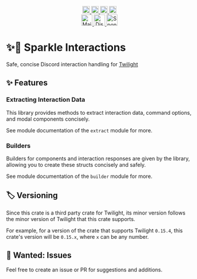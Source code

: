 <!--suppress HtmlDeprecatedAttribute -->
<div align="center">
   <a href="https://github.com/laralove143/sparkle_template/issues">
      <img alt="Stars Badge" height="20" src="https://m3-markdown-badges.vercel.app/stars/2/1/laralove143/sparkle_template"/>
   </a>
   <a href="https://github.com/laralove143/sparkle_interactions/stargazers">
      <img alt="Issues Badge" height="20" src="https://m3-markdown-badges.vercel.app/issues/2/1/laralove143/sparkle_interactions"/>
   </a>
   <a href="https://www.rust-lang.org">
      <img alt="Rust" height="20" src="https://ziadoua.github.io/m3-Markdown-Badges/badges/Rust/rust1.svg"/>
   </a>
   <a href="https://github.com/laralove143/sparkle_interactions/tree/main?tab=MIT-1-ov-file">
      <img alt="MIT License" height="20" src="https://ziadoua.github.io/m3-Markdown-Badges/badges/LicenceMIT/licencemit1.svg"/>
   </a><br>   
   <a href="mailto:me@lara.lv">
      <img alt="Mail" height="30" src="https://ziadoua.github.io/m3-Markdown-Badges/badges/Mail/mail1.svg"/>
   </a>
   <a href="https://discord.lara.lv">
      <img alt="Discord" height="30" src="https://ziadoua.github.io/m3-Markdown-Badges/badges/Discord/discord1.svg"/>
   </a>
   <a href="https://github.com/sponsors/laralove143">
      <img alt="Sponsor" height="30" src="https://ziadoua.github.io/m3-Markdown-Badges/badges/Sponsor/sponsor1.svg"/>
   </a>
</div>

# ✨📄 Sparkle Interactions

Safe, concise Discord interaction handling for [Twilight](https://api.twilight.rs)

## ✨ Features

### Extracting Interaction Data

This library provides methods to extract interaction data, command options, and modal components concisely.

See module documentation of the `extract` module for more.

### Builders

Builders for components and interaction responses are given by the library, allowing you to create these structs
concisely and safely.

See module documentation of the `builder` module for more.

## 🏷️ Versioning

Since this crate is a third party crate for Twilight, its minor version follows the minor version of Twilight that this
crate supports.

For example, for a version of the crate that supports Twilight `0.15.4`, this crate's version will
be `0.15.x`, where `x` can be any number.

## 🙋 Wanted: Issues

Feel free to create an issue or PR for suggestions and additions.
